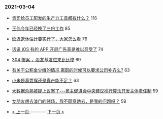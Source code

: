 ### 2021-03-04 
- [贵司给员工配发的生产力工具都有什么？](https://www.v2ex.com/t/758347) 116
- [王伟今年已经换了三份工作](https://www.v2ex.com/t/758236) 85
- [延迟退休估计要实行了，大家怎么看](https://www.v2ex.com/t/758335) 76
- [话说 iOS 有的 APP 开屏广告真是难以忍受了](https://www.v2ex.com/t/758249) 74
- [304 惨案 ，股友基友进来比比惨](https://www.v2ex.com/t/758341) 69
- [有关于公积金少缴的情况,离职的时候可以要求公司补齐么?](https://www.v2ex.com/t/758294) 63
- [小米是真耍猴还是真产能不足？](https://www.v2ex.com/t/758414) 63
- [大数据杀熟被提上议案了---民主促进会中央建议推行算法开发主体责任制](https://www.v2ex.com/t/758272) 59
- [女朋友想去澳门的赌场，我不同意她去，是我的问题吗？](https://www.v2ex.com/t/758504) 59 

- [ < 上一页 ](https://github.com/able8/v2ex-hot-record/blob/master/2021-03-03.md) -------- [ 下一页 > ](https://github.com/able8/v2ex-hot-record/blob/master/2021-03-05.md)